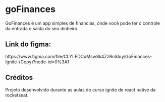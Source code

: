 # goFinances
GoFinances é um app simples de financias, onde você pode ter o controle da entrada e saída do seu dinheiro.

<h2>Link do figma: </h2
<a href="https://www.figma.com/file/CLYLFDCuMsw8k4ZzRnSIuy/GoFinances-Ignite-(Copy)?node-id=0%3A1">https://www.figma.com/file/CLYLFDCuMsw8k4ZzRnSIuy/GoFinances-Ignite-(Copy)?node-id=0%3A1</a>
<br/>

<h2>Créditos</h2>
<p> Projeto desenvolvido durante as aulas do curso ignite de react native da rocketseat. </p>

